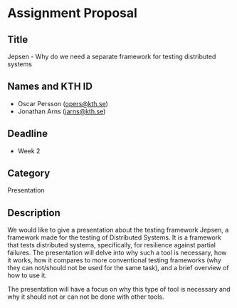# Assignment Proposal

## Title

Jepsen - Why do we need a separate framework for testing distributed systems

## Names and KTH ID

- Oscar Persson (opers@kth.se)
- Jonathan Arns (jarns@kth.se)

## Deadline

- Week 2

## Category

Presentation

## Description

We would like to give a presentation about the testing framework Jepsen, a framework made for the testing of Distributed Systems. It is a framework that tests distributed systems, specifically, for resilience against partial failures. The presentation will delve into why such a tool is necessary, how it works, how it compares to more conventional testing frameworks (why they can not/should not be used for the same task), and a brief overview of how to use it.

The presentation will have a focus on why this type of tool is necessary and why it should not or can not be done with other tools.
